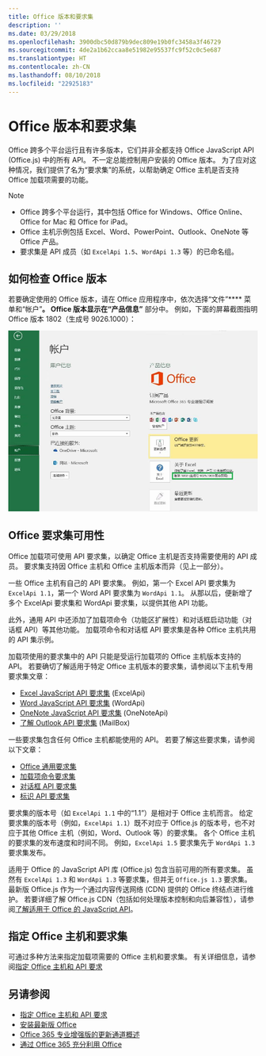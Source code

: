 ```yaml
---
title: Office 版本和要求集
description: ''
ms.date: 03/29/2018
ms.openlocfilehash: 3900dbc50d879b9dec809e19b0fc3458a3f46729
ms.sourcegitcommit: 4de2a1b62ccaa8e51982e95537fc9f52c0c5e687
ms.translationtype: HT
ms.contentlocale: zh-CN
ms.lasthandoff: 08/10/2018
ms.locfileid: "22925183"
---
```

# <a name="office-versions-and-requirement-sets"></a>Office 版本和要求集

Office 跨多个平台运行且有许多版本，它们并非全都支持 Office JavaScript API (Office.js) 中的所有 API。 不一定总能控制用户安装的 Office 版本。  为了应对这种情况，我们提供了名为“要求集”的系统，以帮助确定 Office 主机是否支持 Office 加载项需要的功能。 

> [!NOTE]
> - Office 跨多个平台运行，其中包括 Office for Windows、Office Online、Office for Mac 和 Office for iPad。  
> - Office 主机示例包括 Excel、Word、PowerPoint、Outlook、OneNote 等 Office 产品。  
> - 要求集是 API 成员（如 `ExcelApi 1.5`、`WordApi 1.3` 等）的已命名组。  


## <a name="how-to-check-your-office-version"></a>如何检查 Office 版本

若要确定使用的 Office 版本，请在 Office 应用程序中，依次选择“文件”**** 菜单和“帐户”****。 Office 版本显示在“产品信息”**** 部分中。 例如，下面的屏幕截图指明 Office 版本 1802（生成号 9026.1000）：

![检查 Office 版本](../images/office-version-number-ui.jpg)


## <a name="office-requirement-sets-availability"></a>Office 要求集可用性

Office 加载项可使用 API 要求集，以确定 Office 主机是否支持需要使用的 API 成员。 要求集支持因 Office 主机和 Office 主机版本而异（见上一部分）。

一些 Office 主机有自己的 API 要求集。 例如，第一个 Excel API 要求集为 `ExcelApi 1.1`，第一个 Word API 要求集为 `WordApi 1.1`。 从那以后，便新增了多个 ExcelApi 要求集和 WordApi 要求集，以提供其他 API 功能。

此外，通用 API 中还添加了加载项命令（功能区扩展性）和对话框启动功能（对话框 API）等其他功能。 加载项命令和对话框 API 要求集是各种 Office 主机共用的 API 集示例。

加载项使用的要求集中的 API 只能是受运行加载项的 Office 主机版本支持的 API。 若要确切了解适用于特定 Office 主机版本的要求集，请参阅以下主机专用要求集文章：

- [Excel JavaScript API 要求集](https://dev.office.com/reference/add-ins/requirement-sets/excel-api-requirement-sets?product=excel) (ExcelApi)
- [Word JavaScript API 要求集](https://dev.office.com/reference/add-ins/requirement-sets/word-api-requirement-sets) (WordApi)
- [OneNote JavaScript API 要求集](https://dev.office.com/reference/add-ins/requirement-sets/onenote-api-requirement-sets) (OneNoteApi)
- [了解 Outlook API 要求集](https://dev.office.com/reference/add-ins/outlook/tutorial-api-requirement-sets) (MailBox)

一些要求集包含任何 Office 主机都能使用的 API。 若要了解这些要求集，请参阅以下文章：

- [Office 通用要求集](https://dev.office.com/reference/add-ins/requirement-sets/office-add-in-requirement-sets)
- [加载项命令要求集](https://dev.office.com/reference/add-ins/requirement-sets/add-in-commands-requirement-sets?product=excel)
- [对话框 API 要求集](https://dev.office.com/reference/add-ins/requirement-sets/dialog-api-requirement-sets?product=excel)
- [标识 API 要求集](https://dev.office.com/reference/add-ins/requirement-sets/identity-api-requirement-sets?product=excel)

要求集的版本号（如 `ExcelApi 1.1` 中的“1.1”）是相对于 Office 主机而言。 给定要求集的版本号（例如，`ExcelApi 1.1`）既不对应于 Office.js 的版本号，也不对应于其他 Office 主机（例如，Word、Outlook 等）的要求集。  各个 Office 主机的要求集的发布速度和时间不同。 例如，`ExcelApi 1.5` 要求集先于 `WordApi 1.3` 要求集发布。

适用于 Office 的 JavaScript API 库 (Office.js) 包含当前可用的所有要求集。 虽然有 `ExcelApi 1.3` 和 `WordApi 1.3` 等要求集，但并无 `Office.js 1.3` 要求集。 最新版 Office.js 作为一个通过内容传送网络 (CDN) 提供的 Office 终结点进行维护。 若要详细了解 Office.js CDN（包括如何处理版本控制和向后兼容性），请参阅[了解适用于 Office 的 JavaScript API](https://docs.microsoft.com/office/dev/add-ins/develop/understanding-the-javascript-api-for-office)。

## <a name="specify-office-hosts-and-requirement-sets"></a>指定 Office 主机和要求集

可通过多种方法来指定加载项需要的 Office 主机和要求集。  有关详细信息，请参阅[指定 Office 主机和 API 要求](https://docs.microsoft.com/office/dev/add-ins/develop/specify-office-hosts-and-api-requirements)


## <a name="see-also"></a>另请参阅

- [指定 Office 主机和 API 要求](https://docs.microsoft.com/office/dev/add-ins/develop/specify-office-hosts-and-api-requirements)
- [安装最新版 Office](https://docs.microsoft.com/office/dev/add-ins/develop/install-latest-office-version)
- [Office 365 专业增强版的更新通道概述](https://docs.microsoft.com/deployoffice/overview-of-update-channels-for-office-365-proplus)
- [通过 Office 365 充分利用 Office](https://products.office.com/compare-all-microsoft-office-products?tab=2)

